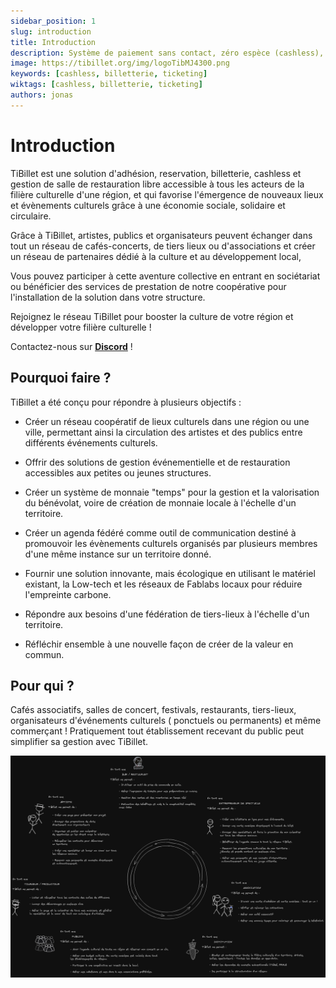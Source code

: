 ```yaml
---
sidebar_position: 1
slug: introduction
title: Introduction
description: Système de paiement sans contact, zéro espèce (cashless), de gestion d'évènement, de gestion de salle de restauration, d'engagement associatif et d'achat de billets en ligne … mais pas uniquement !
image: https://tibillet.org/img/logoTibMJ4300.png
keywords: [cashless, billetterie, ticketing]
wiktags: [cashless, billetterie, ticketing]
authors: jonas
---
```


# Introduction

TiBillet est une solution d'adhésion, reservation, billetterie, cashless et gestion de salle de restauration libre 
accessible à tous les acteurs de la filière culturelle d'une région, 
et qui favorise l'émergence de nouveaux lieux et évènements culturels grâce à une économie sociale, solidaire et circulaire.

Grâce à TiBillet, artistes, publics et organisateurs peuvent échanger dans tout un réseau de cafés-concerts, 
de tiers lieux ou d'associations et créer un réseau de partenaires dédié à la culture et au développement local,

Vous pouvez participer à cette aventure collective en entrant en sociétariat 
ou bénéficier des services de prestation de notre coopérative pour l'installation de la solution dans votre structure. 

Rejoignez le réseau TiBillet pour booster la culture de votre région et développer votre filière culturelle !

Contactez-nous sur **[Discord](https://discord.gg/7FJvtYx)** !

## Pourquoi faire ?

TiBillet a été conçu pour répondre à plusieurs objectifs :

- Créer un réseau coopératif de lieux culturels dans une région ou une ville, permettant ainsi la circulation des artistes et des publics entre différents événements culturels.

- Offrir des solutions de gestion événementielle et de restauration accessibles aux petites ou jeunes structures.

- Créer un système de monnaie "temps" pour la gestion et la valorisation du bénévolat, voire de création de monnaie locale à l'échelle d'un
  territoire.

- Créer un agenda fédéré comme outil de communication destiné à promouvoir les évènements culturels organisés par plusieurs membres d'une même instance sur un territoire donné.

- Fournir une solution innovante, mais écologique en utilisant le matériel existant, la Low-tech et les réseaux de Fablabs locaux pour réduire l'empreinte carbone.

- Répondre aux besoins d'une fédération de tiers-lieux à l'échelle d'un territoire.

- Réfléchir ensemble à une nouvelle façon de créer de la valeur en commun.

## Pour qui ?

Cafés associatifs, salles de concert, festivals, restaurants, tiers-lieux, organisateurs d'événements culturels (
ponctuels ou permanents) et même commerçant ! Pratiquement tout établissement recevant du public peut simplifier sa
gestion avec TiBillet.

![/img/tibilletcircle.jpg](/img/tibilletcircle.jpg)